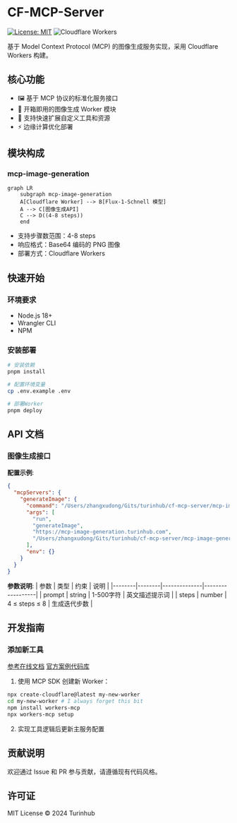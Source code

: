 # CF-MCP-Server

[![License: MIT](https://img.shields.io/badge/License-MIT-blue.svg)](https://opensource.org/licenses/MIT)
![Cloudflare Workers](https://img.shields.io/badge/Cloudflare-Workers-F38020?logo=cloudflare)

基于 Model Context Protocol (MCP) 的图像生成服务实现，采用 Cloudflare Workers 构建。

## 核心功能

- 🖼️ 基于 MCP 协议的标准化服务接口
- 🚀 开箱即用的图像生成 Worker 模块
- 🔧 支持快速扩展自定义工具和资源
- ⚡ 边缘计算优化部署

## 模块构成

### mcp-image-generation
```mermaid
graph LR
    subgraph mcp-image-generation
    A[Cloudflare Worker] --> B[Flux-1-Schnell 模型]
    A --> C[图像生成API]
    C --> D((4-8 steps))
    end
```

- 支持步骤数范围：4-8 steps
- 响应格式：Base64 编码的 PNG 图像
- 部署方式：Cloudflare Workers

## 快速开始

### 环境要求
- Node.js 18+
- Wrangler CLI
- NPM

### 安装部署
```bash
# 安装依赖
pnpm install

# 配置环境变量
cp .env.example .env

# 部署Worker
pnpm deploy
```

## API 文档

### 图像生成接口
**配置示例**:
```json
{
  "mcpServers": {
    "generateImage": {
      "command": "/Users/zhangxudong/Gits/turinhub/cf-mcp-server/mcp-image-generation/node_modules/.bin/workers-mcp",
      "args": [
        "run",
        "generateImage",
        "https://mcp-image-generation.turinhub.com",
        "/Users/zhangxudong/Gits/turinhub/cf-mcp-server/mcp-image-generation"
      ],
      "env": {}
    }
  }
}
```

**参数说明**:
| 参数   | 类型   | 约束          | 说明             |
|--------|--------|--------------|------------------|
| prompt | string | 1-500字符     | 英文描述提示词    |
| steps  | number | 4 ≤ steps ≤ 8 | 生成迭代步数     |

## 开发指南

### 添加新工具
[参考在线文档](https://developers.cloudflare.com/agents/examples/build-mcp-server/)
[官方案例代码库](https://github.com/cloudflare/workers-mcp/tree/main)

1. 使用 MCP SDK 创建新 Worker：
```bash
npx create-cloudflare@latest my-new-worker
cd my-new-worker # I always forget this bit
npm install workers-mcp
npx workers-mcp setup
```
2. 实现工具逻辑后更新主服务配置

## 贡献说明
欢迎通过 Issue 和 PR 参与贡献，请遵循现有代码风格。

## 许可证
MIT License © 2024 Turinhub
